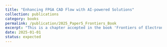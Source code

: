 ```yaml
---
title: "Enhancing FPGA CAD Flow with AI-powered Solutions"
collection: publications
category: books
permalink: /publication/2025_Paper5_Frontiers_Book
excerpt: "This is a chapter accepted in the book 'Frontiers of Electronic Design, Technologies, Methodologies, Tools, Applications & Trends'."
date: 2025-01-01
status: expected
---
```


